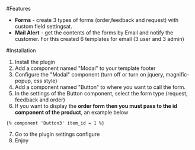 #Features
* **Forms** - create 3 types of forms (order,feedback and request)  with custom field settingsat.
* **Mail Alert** - get the contents of the forms by Email and notify the customer. For this created 6 templates for email (3 user and 3 admin)

#Installation
1. Install the plugin
2. Add a component named "Modal" to your template footer
3. Configure the "Modal" component (turn off or turn on jquery, magnific-popup, css style)
4. Add a component named "Button" to where you want to call the form.
5. In the settings of the Button component, select the form type (request, feedback and order)
6. If you want to display the **order form then you must pass to the id component of the product**, an example below
```
{% component 'Button3' item_id = 1 %}
```
7. Go to the plugin settings сonfigure
8. Enjoy